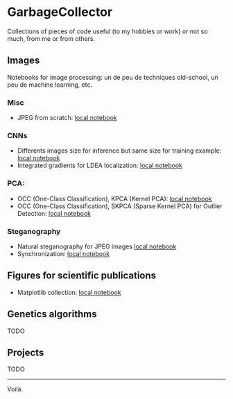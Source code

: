 # GarbageCollector
Collections of pieces of code useful (to my hobbies or work) or not so much, from me or from others.

## Images
Notebooks for image processing: un de peu de techniques old-school, un peu de machine learning, etc.

### Misc
+ JPEG from scratch: [local notebook](Notebooks/Images_JPEG.ipynb)

### CNNs
+ Differents images size for inference but same size for training example: [local notebook](Notebooks/Images_CNN_DifferentsSizesFromInference.ipynb)
+ Integrated gradients for LDEA localization: [local notebook](Notebooks/Images_CNN_IG_LDEA.ipynb)

### PCA:
+ OCC (One-Class Classification), KPCA (Kernel PCA): [local notebook](Notebooks/PCA_OCC.ipynb)
+ OCC (One-Class Classification), SKPCA (Sparse Kernel PCA) for Outlier Detection: [local notebook](Notebooks/SKPCA_OCC.ipynb)
### Steganography
+ Natural steganography for JPEG images [local notebook](Notebooks/Steganography_NS.ipynb)
+ Synchronization: [local notebook](Notebooks/Steganography_Synchronization.ipynb)

## Figures for scientific publications
+ Matplotlib collection: [local notebook](Notebooks/Figures_MLP.ipynb)

## Genetics algorithms
TODO

## Projects
TODO

---
Voilà.